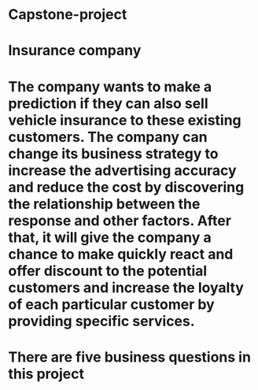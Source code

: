 # Capstone-project
# Insurance company
# The company wants to make a prediction if they can also sell vehicle insurance to these existing customers. The company can change its business strategy to increase the advertising accuracy and reduce the cost by discovering the relationship between the response and other factors. After that, it will give the company a chance to make quickly react and offer discount to the potential customers and increase the loyalty of each particular customer by providing specific services.
# There are five business questions in this project

